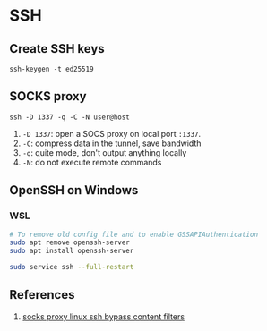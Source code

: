 # SSH

## Create SSH keys

```text
ssh-keygen -t ed25519
```

## SOCKS proxy

```text
ssh -D 1337 -q -C -N user@host
```

1. `-D 1337`: open a SOCS proxy on local port `:1337`.
2. `-C`: compress data in the tunnel, save bandwidth
3. `-q`: quite mode, don't output anything locally
4. `-N`: do not execute remote commands

## OpenSSH on Windows

### WSL

```bash
# To remove old config file and to enable GSSAPIAuthentication
sudo apt remove openssh-server
sudo apt install openssh-server

sudo service ssh --full-restart
```

## References

1. [socks proxy linux ssh bypass content filters](https://ma.ttias.be/socks-proxy-linux-ssh-bypass-content-filters/)

